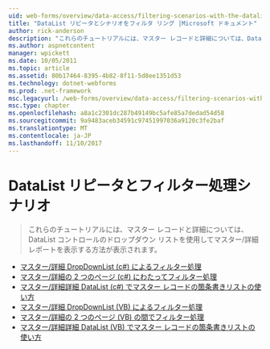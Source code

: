 ```yaml
---
uid: web-forms/overview/data-access/filtering-scenarios-with-the-datalist-and-repeater/index
title: "DataList リピータとシナリオをフィルタ リング |Microsoft ドキュメント"
author: rick-anderson
description: "これらのチュートリアルには、マスター レコードと詳細については、DataList コントロールのドロップダウン リストを使用してマスター/詳細レポートを表示する方法が表示されます。"
ms.author: aspnetcontent
manager: wpickett
ms.date: 10/05/2011
ms.topic: article
ms.assetid: 80b17464-8395-4b82-8f11-5d8ee1351d53
ms.technology: dotnet-webforms
ms.prod: .net-framework
msc.legacyurl: /web-forms/overview/data-access/filtering-scenarios-with-the-datalist-and-repeater
msc.type: chapter
ms.openlocfilehash: a8a1c2301dc287b49149bc5afe85a7dedad54d58
ms.sourcegitcommit: 9a9483aceb34591c97451997036a9120c3fe2baf
ms.translationtype: MT
ms.contentlocale: ja-JP
ms.lasthandoff: 11/10/2017
---
```

<a name="filtering-scenarios-with-the-datalist-and-repeater"></a>DataList リピータとフィルター処理シナリオ
====================
> これらのチュートリアルには、マスター レコードと詳細については、DataList コントロールのドロップダウン リストを使用してマスター/詳細レポートを表示する方法が表示されます。


- [マスター/詳細 DropDownList (c#) によるフィルター処理](master-detail-filtering-with-a-dropdownlist-datalist-cs.md)
- [マスター/詳細の 2 つのページ (c#) にわたってフィルター処理](master-detail-filtering-acess-two-pages-datalist-cs.md)
- [マスター/詳細詳細 DataList (c#) でマスター レコードの箇条書きリストの使い方](master-detail-using-a-bulleted-list-of-master-records-with-a-details-datalist-cs.md)
- [マスター/詳細 DropDownList (VB) によるフィルター処理](master-detail-filtering-with-a-dropdownlist-datalist-vb.md)
- [マスター/詳細の 2 つのページ (VB) の間でフィルター処理](master-detail-filtering-acess-two-pages-datalist-vb.md)
- [マスター/詳細詳細 DataList (VB) でマスター レコードの箇条書きリストの使い方](master-detail-using-a-bulleted-list-of-master-records-with-a-details-datalist-vb.md)
